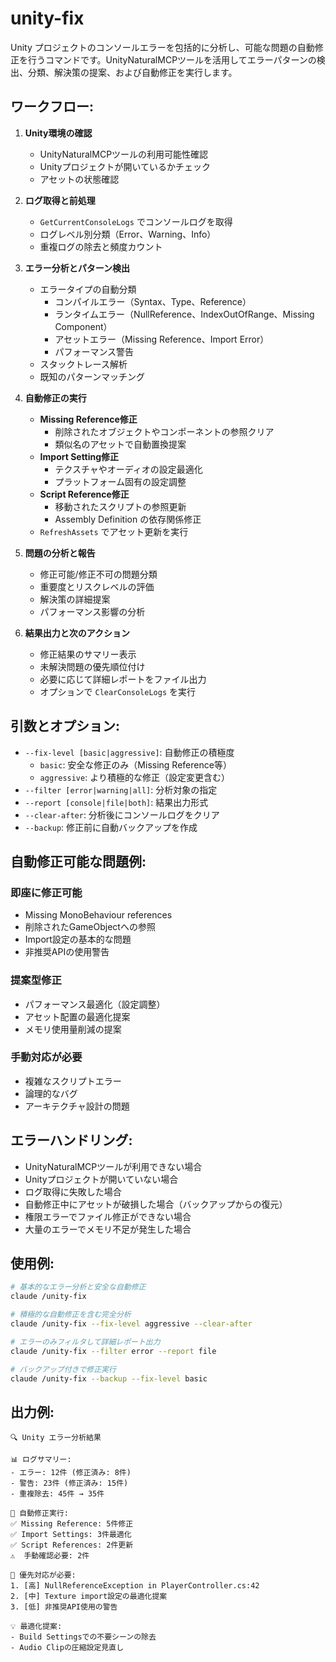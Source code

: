 # unity-fix

Unity プロジェクトのコンソールエラーを包括的に分析し、可能な問題の自動修正を行うコマンドです。UnityNaturalMCPツールを活用してエラーパターンの検出、分類、解決策の提案、および自動修正を実行します。

## ワークフロー:

1. **Unity環境の確認**
   - UnityNaturalMCPツールの利用可能性確認
   - Unityプロジェクトが開いているかチェック
   - アセットの状態確認

2. **ログ取得と前処理**
   - `GetCurrentConsoleLogs` でコンソールログを取得
   - ログレベル別分類（Error、Warning、Info）
   - 重複ログの除去と頻度カウント

3. **エラー分析とパターン検出**
   - エラータイプの自動分類
     - コンパイルエラー（Syntax、Type、Reference）
     - ランタイムエラー（NullReference、IndexOutOfRange、Missing Component）
     - アセットエラー（Missing Reference、Import Error）
     - パフォーマンス警告
   - スタックトレース解析
   - 既知のパターンマッチング

4. **自動修正の実行**
   - **Missing Reference修正**
     - 削除されたオブジェクトやコンポーネントの参照クリア
     - 類似名のアセットで自動置換提案
   - **Import Setting修正**
     - テクスチャやオーディオの設定最適化
     - プラットフォーム固有の設定調整
   - **Script Reference修正**
     - 移動されたスクリプトの参照更新
     - Assembly Definition の依存関係修正
   - `RefreshAssets` でアセット更新を実行

5. **問題の分析と報告**
   - 修正可能/修正不可の問題分類
   - 重要度とリスクレベルの評価
   - 解決策の詳細提案
   - パフォーマンス影響の分析

6. **結果出力と次のアクション**
   - 修正結果のサマリー表示
   - 未解決問題の優先順位付け
   - 必要に応じて詳細レポートをファイル出力
   - オプションで `ClearConsoleLogs` を実行

## 引数とオプション:

- `--fix-level [basic|aggressive]`: 自動修正の積極度
  - `basic`: 安全な修正のみ（Missing Reference等）
  - `aggressive`: より積極的な修正（設定変更含む）
- `--filter [error|warning|all]`: 分析対象の指定
- `--report [console|file|both]`: 結果出力形式
- `--clear-after`: 分析後にコンソールログをクリア
- `--backup`: 修正前に自動バックアップを作成

## 自動修正可能な問題例:

### 即座に修正可能
- Missing MonoBehaviour references
- 削除されたGameObjectへの参照
- Import設定の基本的な問題
- 非推奨APIの使用警告

### 提案型修正
- パフォーマンス最適化（設定調整）
- アセット配置の最適化提案
- メモリ使用量削減の提案

### 手動対応が必要
- 複雑なスクリプトエラー
- 論理的なバグ
- アーキテクチャ設計の問題

## エラーハンドリング:

- UnityNaturalMCPツールが利用できない場合
- Unityプロジェクトが開いていない場合
- ログ取得に失敗した場合
- 自動修正中にアセットが破損した場合（バックアップからの復元）
- 権限エラーでファイル修正ができない場合
- 大量のエラーでメモリ不足が発生した場合

## 使用例:

```bash
# 基本的なエラー分析と安全な自動修正
claude /unity-fix

# 積極的な自動修正を含む完全分析
claude /unity-fix --fix-level aggressive --clear-after

# エラーのみフィルタして詳細レポート出力
claude /unity-fix --filter error --report file

# バックアップ付きで修正実行
claude /unity-fix --backup --fix-level basic
```

## 出力例:

```
🔍 Unity エラー分析結果

📊 ログサマリー:
- エラー: 12件 (修正済み: 8件)
- 警告: 23件 (修正済み: 15件)
- 重複除去: 45件 → 35件

🔧 自動修正実行:
✅ Missing Reference: 5件修正
✅ Import Settings: 3件最適化
✅ Script References: 2件更新
⚠️  手動確認必要: 2件

🎯 優先対応が必要:
1. [高] NullReferenceException in PlayerController.cs:42
2. [中] Texture import設定の最適化提案
3. [低] 非推奨API使用の警告

💡 最適化提案:
- Build Settingsでの不要シーンの除去
- Audio Clipの圧縮設定見直し
```